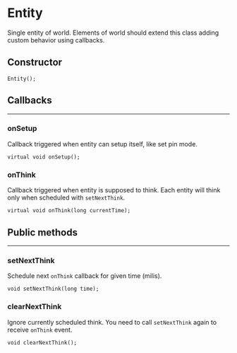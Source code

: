 # Entity

Single entity of world. Elements of world should extend this class adding custom behavior using callbacks.

## <i class="fa fa-pencil"></i> Constructor

    Entity();
    
## <i class="fa fa-exclamation-circle"></i> Callbacks
---

### onSetup

Callback triggered when entity can setup itself, like set pin mode.

    virtual void onSetup();
        
### onThink

Callback triggered when entity is supposed to think.
Each entity will think only when scheduled with `setNextThink`.

    virtual void onThink(long currentTime);
    
## <i class="fa fa-code"></i> Public methods
---

### setNextThink

Schedule next `onThink` callback for given time (milis).

    void setNextThink(long time);
    
### clearNextThink

Ignore currently scheduled think. You need to call `setNextThink` again to receive `onThink` event.

    void clearNextThink();

